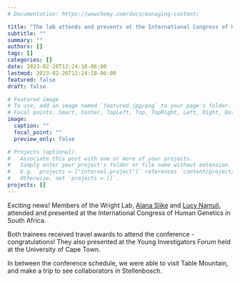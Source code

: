 ```yaml
---
# Documentation: https://wowchemy.com/docs/managing-content/

title: "The lab attends and presents at the International Congress of Human Genetics in Cape Town, South Africa"
subtitle: ""
summary: ""
authors: []
tags: []
categories: []
date: 2023-02-26T12:24:18-06:00
lastmod: 2023-02-26T12:24:18-06:00
featured: false
draft: false

# Featured image
# To use, add an image named `featured.jpg/png` to your page's folder.
# Focal points: Smart, Center, TopLeft, Top, TopRight, Left, Right, BottomLeft, Bottom, BottomRight.
image:
  caption: ""
  focal_point: ""
  preview_only: false

# Projects (optional).
#   Associate this post with one or more of your projects.
#   Simply enter your project's folder or file name without extension.
#   E.g. `projects = ["internal-project"]` references `content/project/deep-learning/index.md`.
#   Otherwise, set `projects = []`.
projects: []
---
```

Exciting news! Members of the Wright Lab, [Alana Slike](/author/alana-slike/) and [Lucy Namuli](/author/kevin-lucy-namuli/), attended and presented at the International Congress of Human Genetics in South Africa. 

Both trainees received travel awards to attend the conference - congratulations! They also presented at the Young Investigators Forum held at the University of Cape Town. 

In between the conference schedule, we were able to visit Table Mountain, and make a trip to see collaborators in Stellenbosch.